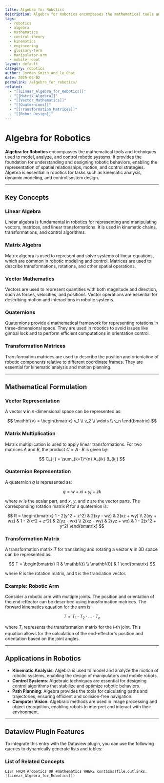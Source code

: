 ```yaml
---
title: Algebra for Robotics
description: Algebra for Robotics encompasses the mathematical tools and techniques used to model, analyze, and control robotic systems, providing the foundation for understanding and designing robotic behaviors.
tags:
  - robotics
  - algebra
  - mathematics
  - control-theory
  - kinematics
  - engineering
  - glossary-term
  - manipulator-arm
  - mobile-robot
layout: default
category: robotics
author: Jordan_Smith_and_le_Chat
date: 2025-05-02
permalink: /algebra_for_robotics/
related:
  - "[[Linear_Algebra_for_Robotics]]"
  - "[[Matrix_Algebra]]"
  - "[[Vector_Mathematics]]"
  - "[[Quaternions]]"
  - "[[Transformation_Matrices]]"
  - "[[Robot_Design]]"
---
```


# Algebra for Robotics

**Algebra for Robotics** encompasses the mathematical tools and techniques used to model, analyze, and control robotic systems. It provides the foundation for understanding and designing robotic behaviors, enabling the representation of spatial relationships, motion, and control strategies. Algebra is essential in robotics for tasks such as kinematic analysis, dynamic modeling, and control system design.

---

## Key Concepts

### Linear Algebra

Linear algebra is fundamental in robotics for representing and manipulating vectors, matrices, and linear transformations. It is used in kinematic chains, transformations, and control algorithms.

### Matrix Algebra

Matrix algebra is used to represent and solve systems of linear equations, which are common in robotic modeling and control. Matrices are used to describe transformations, rotations, and other spatial operations.

### Vector Mathematics

Vectors are used to represent quantities with both magnitude and direction, such as forces, velocities, and positions. Vector operations are essential for describing motion and interactions in robotic systems.

### Quaternions

Quaternions provide a mathematical framework for representing rotations in three-dimensional space. They are used in robotics to avoid issues like gimbal lock and to perform efficient computations in orientation control.

### Transformation Matrices

Transformation matrices are used to describe the position and orientation of robotic components relative to different coordinate frames. They are essential for kinematic analysis and motion planning.

---

## Mathematical Formulation

### Vector Representation

A vector $\mathbf{v}$ in $n$-dimensional space can be represented as:

$$
\mathbf{v} = \begin{bmatrix} v_1 \\ v_2 \\ \vdots \\ v_n \end{bmatrix}
$$

### Matrix Multiplication

Matrix multiplication is used to apply linear transformations. For two matrices $A$ and $B$, the product $C = A \cdot B$ is given by:

$$
C_{ij} = \sum_{k=1}^{n} A_{ik} B_{kj}
$$

### Quaternion Representation

A quaternion $q$ is represented as:

$$
q = w + xi + yj + zk
$$

where $w$ is the scalar part, and $x$, $y$, and $z$ are the vector parts. The corresponding rotation matrix $R$ for a quaternion is:

$$
R = \begin{bmatrix}
1 - 2(y^2 + z^2) & 2(xy - wz) & 2(xz + wy) \\
2(xy + wz) & 1 - 2(x^2 + z^2) & 2(yz - wx) \\
2(xz - wy) & 2(yz + wx) & 1 - 2(x^2 + y^2)
\end{bmatrix}
$$

### Transformation Matrix

A transformation matrix $T$ for translating and rotating a vector $\mathbf{v}$ in 3D space can be represented as:

$$
T = \begin{bmatrix}
R & \mathbf{t} \\
\mathbf{0} & 1
\end{bmatrix}
$$

where $R$ is the rotation matrix, and $\mathbf{t}$ is the translation vector.

### Example: Robotic Arm

Consider a robotic arm with multiple joints. The position and orientation of the end-effector can be described using transformation matrices. The forward kinematics equation for the arm is:

$$
T = T_1 \cdot T_2 \cdot \ldots \cdot T_n
$$

where $T_i$ represents the transformation matrix for the $i$-th joint. This equation allows for the calculation of the end-effector's position and orientation based on the joint angles.

---

## Applications in Robotics

- **Kinematic Analysis**: Algebra is used to model and analyze the motion of robotic systems, enabling the design of manipulators and mobile robots.
- **Control Systems**: Algebraic techniques are essential for designing control algorithms that stabilize and optimize robotic behaviors.
- **Path Planning**: Algebra provides the tools for calculating paths and trajectories, ensuring efficient and collision-free navigation.
- **Computer Vision**: Algebraic methods are used in image processing and object recognition, enabling robots to interpret and interact with their environment.

---

## Dataview Plugin Features

To integrate this entry with the Dataview plugin, you can use the following queries to dynamically generate lists and tables:

### List of Related Concepts

```dataview
LIST FROM #robotics OR #mathematics WHERE contains(file.outlinks, [[Linear_Algebra_for_Robotics]])

